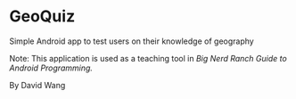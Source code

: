 GeoQuiz
===========================
Simple Android app to test users on their knowledge of geography

Note: This application is used as a teaching tool in *Big Nerd Ranch Guide to Android Programming.*

By David Wang